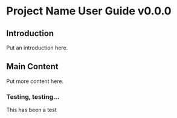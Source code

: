 # Project Name User Guide v0.0.0

## Introduction
Put an introduction here.

## Main Content
Put more content here.

### Testing, testing...
This has been a test
